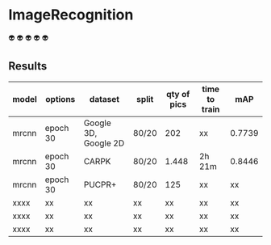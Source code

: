 # ImageRecognition

:alien:
:alien:
:alien:
:alien:
:alien:

## Results

| model | options | dataset | split | qty of pics |time to train | mAP |
| --- | --- | --- | --- | --- | --- | --- |
| mrcnn | epoch 30 | Google 3D, Google 2D | 80/20 | 202 | xx | 0.7739 |
| mrcnn | epoch 30 | CARPK | 80/20 | 1.448 | 2h 21m | 0.8446 | 
| mrcnn | epoch 30 | PUCPR+ | 80/20 | 125 | xx | xx |
| xxxx | xx | xx | xx | xx | xx | xx |
| xxxx | xx | xx | xx | xx | xx | xx |
| xxxx | xx | xx | xx | xx | xx | xx |
